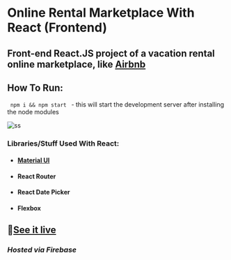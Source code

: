 # Online Rental Marketplace With React (Frontend)
## Front-end React.JS project of a vacation rental online marketplace, like [Airbnb](https://www.airbnb.co.in/)




## How To Run:
<code> npm i && npm start </code> - this will start the development server after installing the node modules



![ss](https://user-images.githubusercontent.com/55017730/92151295-85e54680-ee3e-11ea-88da-788b041ab2ea.png)



### Libraries/Stuff Used With React:

* #### [Material UI](https://material-ui.com/)
* #### React Router
* #### React Date Picker
* #### Flexbox



## 🎌[See it live](https://airbnb-clone-c3424.web.app/)

### *Hosted via Firebase*
